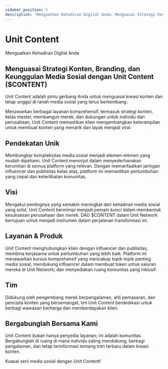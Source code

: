 ```yaml
---
sidebar_position: 5
description: "Menguatkan Kehadiran Digital Anda: Menguasai Strategi Konten, Branding, dan Keunggulan Media Sosial dengan Unit Content"
---
```


# Unit Content

Menguatkan Kehadiran Digital Anda

## Menguasai Strategi Konten, Branding, dan Keunggulan Media Sosial dengan Unit Content ($CONTENT)

Unit Content adalah pintu gerbang Anda untuk menguasai kreasi konten dan tetap unggul di ranah media sosial yang terus berkembang.

Menawarkan berbagai layanan komprehensif, termasuk strategi konten, kelas master, membangun merek, dan dukungan untuk individu dan perusahaan, Unit Content memastikan klien mengembangkan keterampilan untuk membuat konten yang menarik dan layak menjadi viral.

## Pendekatan Unik

Membongkar kompleksitas media sosial menjadi elemen-elemen yang mudah dipahami, Unit Content menonjol dalam menyederhanakan kerumitan di semua platform yang relevan.
Dengan memanfaatkan jaringan influencer dan publisitas kelas atas, platform ini memastikan pertumbuhan yang cepat dan keterlibatan komunitas.

## Visi

Mengakui pentingnya yang semakin meningkat dari kehadiran media sosial yang solid, Unit Content bermimpi menjadi pemain kunci dalam membentuk kesuksesan perusahaan dan merek. DAO $CONTENT dalam Unit Network bertujuan untuk menjadi instrumen dalam perjalanan transformasi ini.

## Layanan & Produk

Unit Content menghubungkan klien dengan influencer dan publisitas, membina kerjasama untuk pertumbuhan yang lebih baik.
Platform ini menawarkan kursus komprehensif yang mencakup topik-topik penting media sosial, mendukung influencer dalam membuat token untuk saluran mereka di Unit Network, dan menyediakan ruang komunitas yang inklusif.

## Tim

Didukung oleh pengembang merek berpengalaman, ahli pemasaran, dan pencipta konten yang bersemangat, tim Unit Content berdedikasi untuk berbagi wawasan berharga dan memberdayakan klien.

## Bergabunglah Bersama Kami

Unit Content bukan hanya penyedia layanan; ini adalah komunitas. Bergabunglah di ruang di mana individu saling mendukung, berbagi pengalaman, dan tetap terinformasi tentang tren terbaru dalam kreasi konten.

Kuasai seni media sosial dengan Unit Content!
